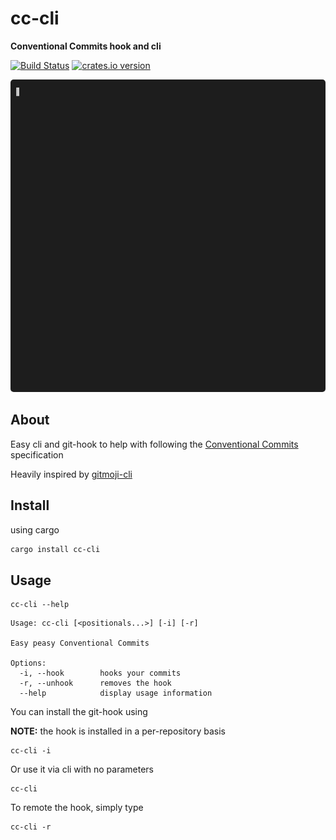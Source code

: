 # cc-cli

**Conventional Commits hook and cli**

[![Build Status](https://img.shields.io/github/actions/workflow/status/sousandrei/cc-cli/main.yaml?branch=main)](https://github.com/sousandrei/cc-cli/actions)
[![crates.io version](https://img.shields.io/crates/v/cc-cli.svg?style=flat-square)](https://crates.io/crates/cc-cli)

<img src="./assets/example.gif" height="500" style="border-radius: 5px" />

## About

Easy cli and git-hook to help with following the [Conventional Commits](https://conventionalcommits.org/en/v1.0.0/) specification

Heavily inspired by [gitmoji-cli](https://github.com/carloscuesta/gitmoji-cli)

## Install

using cargo

```bash
cargo install cc-cli
```

## Usage

```
cc-cli --help
```

```
Usage: cc-cli [<positionals...>] [-i] [-r]

Easy peasy Conventional Commits

Options:
  -i, --hook        hooks your commits
  -r, --unhook      removes the hook
  --help            display usage information
```

You can install the git-hook using

**NOTE:** the hook is installed in a per-repository basis

```
cc-cli -i
```

Or use it via cli with no parameters

```
cc-cli
```

To remote the hook, simply type

```
cc-cli -r
```
